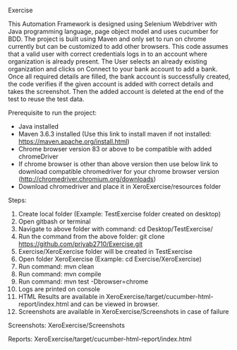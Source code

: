Exercise

This Automation Framework is designed using Selenium Webdriver with Java programming language, page object model and uses cucumber for BDD.
The project is built using Maven and only set to run on chrome currently but can be customized to add other browsers.
This code assumes that a valid user with correct credentials logs in to an account where organization is already present.
The User selects an already existing organization and clicks on Connect to your bank account to add a bank.
Once all required details are filled, the bank account is successfully created, the code verifies if the given account is added with correct details and takes the screenshot.
Then the added account is deleted at the end of the test to reuse the test data.

Prerequisite to run the project:
- Java installed
- Maven 3.6.3 installed (Use this link to install maven if not installed: https://maven.apache.org/install.html)
- Chrome browser version 83 or above to be compatible with added chromeDriver
- If chrome browser is other than above version then use below link to download compatible chromedriver for your chrome browser version
 (http://chromedriver.chromium.org/downloads)
 - Download chromedriver and place it in XeroExercise/resources folder

Steps:
1. Create local folder (Example: TestExercise folder created on desktop)
2. Open gitbash or terminal
3. Navigate to above folder with command: cd Desktop/TestExercise/
4. Run the command from the above folder: git clone https://github.com/priyab2710/Exercise.git
5. Exercise/XeroExercise folder will be created in TestExercise
6. Open folder XeroExercise (Example: cd Exercise/XeroExercise)
7. Run command: mvn clean
8. Run command: mvn compile
9. Run command: mvn test -Dbrowser=chrome
10. Logs are printed on console
11. HTML Results are available in XeroExercise/target/cucumber-html-report/index.html and can be viewed in browser.
12. Screenshots are available in XeroExercise/Screenshots in case of failure

Screenshots:
XeroExercise/Screenshots

Reports:
XeroExercise/target/cucumber-html-report/index.html
